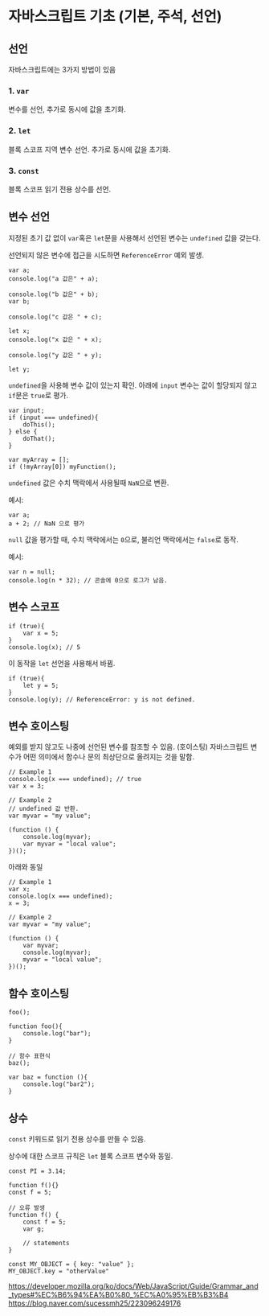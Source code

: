 # 자바스크립트 기초 (기본, 주석, 선언)

## 선언 
자바스크립트에는 3가지 방법이 있음
### 1. `var`
변수를 선언, 추가로 동시에 값을 초기화.

### 2. `let`
블록 스코프 지역 변수 선언. 추가로 동시에 값을 초기화.
    
### 3. `const`
블록 스코프 읽기 전용 상수를 선언.

## 변수 선언
지정된 초기 값 없이 `var`혹은 `let`문을 사용해서 선언된 변수는 `undefined` 값을 갖는다. 


선언되지 않은 변수에 접근을 시도하면 `ReferenceError` 예외 발생. 
```
var a; 
console.log("a 값은" + a); 

console.log("b 값은" + b);
var b;  

console.log("c 값은 " + c);

let x; 
console.log("x 값은 " + x);

console.log("y 값은 " + y);

let y; 
```

`undefined`을 사용해 변수 값이 있는지 확인.
아래에 `input` 변수는 값이 할당되지 않고 `if`문은 `true`로 평가.

```
var input; 
if (input === undefined){
    doThis();
} else { 
    doThat(); 
}
```

```
var myArray = [];
if (!myArray[0]) myFunction(); 
```

`undefined` 값은 수치 맥락에서 사용될때 `NaN`으로 변환.

예시:
```
var a; 
a + 2; // NaN 으로 평가 
```

`null` 값을 평가할 때, 수치 맥락에서는 `0`으로, 불리언 맥락에서는 `false`로 동작. 


예시: 
```
var n = null;
console.log(n * 32); // 콘솔에 0으로 로그가 남음. 
```

## 변수 스코프 

```
if (true){
    var x = 5;
}
console.log(x); // 5 
```
이 동작을 `let` 선언을 사용해서 바뀜.

```
if (true){
    let y = 5;
}
console.log(y); // ReferenceError: y is not defined. 
```

## 변수 호이스팅 

예외를 받지 않고도 나중에 선언된 변수를 참조할 수 있음. (호이스팅)
자바스크립트 변수가 어떤 의미에서 함수나 문의 최상단으로 올려지는 것을 말함.

```
// Example 1 
console.log(x === undefined); // true
var x = 3; 

// Example 2 
// undefined 값 반환. 
var myvar = "my value";

(function () {
    console.log(myvar);
    var myvar = "local value";
})();
```

아래와 동일
```
// Example 1 
var x; 
console.log(x === undefined);
x = 3; 

// Example 2 
var myvar = "my value";

(function () {
    var myvar; 
    console.log(myvar);
    myvar = "local value";
})();
```

## 함수 호이스팅 
```
foo();

function foo(){
    console.log("bar");
}

// 함수 표현식 
baz();

var baz = function (){
    console.log("bar2");
}
```


## 상수 
`const` 키워드로 읽기 전용 상수를 만들 수 있음. 

상수에 대한 스코프 규칙은 `let` 블록 스코프 변수와 동일.

`const PI = 3.14;`

```
function f(){}
const f = 5; 

// 오류 발생
function f() {
    const f = 5; 
    var g; 

    // statements
}
```

```
const MY_OBJECT = { key: "value" };
MY_OBJECT.key = "otherValue"
```



https://developer.mozilla.org/ko/docs/Web/JavaScript/Guide/Grammar_and_types#%EC%B6%94%EA%B0%80_%EC%A0%95%EB%B3%B4
https://blog.naver.com/sucessmh25/223096249176
